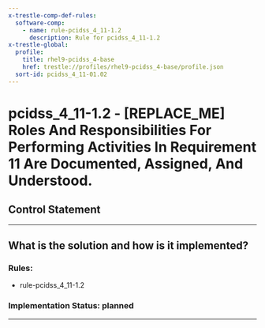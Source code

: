 ```yaml
---
x-trestle-comp-def-rules:
  software-comp:
    - name: rule-pcidss_4_11-1.2
      description: Rule for pcidss_4_11-1.2
x-trestle-global:
  profile:
    title: rhel9-pcidss_4-base
    href: trestle://profiles/rhel9-pcidss_4-base/profile.json
  sort-id: pcidss_4_11-01.02
---
```


# pcidss_4_11-1.2 - \[REPLACE_ME\] Roles And Responsibilities For Performing Activities In Requirement 11 Are Documented, Assigned, And Understood.

## Control Statement

______________________________________________________________________

## What is the solution and how is it implemented?

<!-- For implementation status enter one of: implemented, partial, planned, alternative, not-applicable -->

<!-- Note that the list of rules under ### Rules: is read-only and changes will not be captured after assembly to JSON -->

<!-- Add control implementation description here for control: pcidss_4_11-1.2 -->

### Rules:

  - rule-pcidss_4_11-1.2

### Implementation Status: planned

______________________________________________________________________
